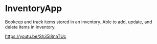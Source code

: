 # InventoryApp

Bookeep and track items stored in an inventory. Able to add, update, and delete items in inventory.

https://youtu.be/Sh35l8naTUc
